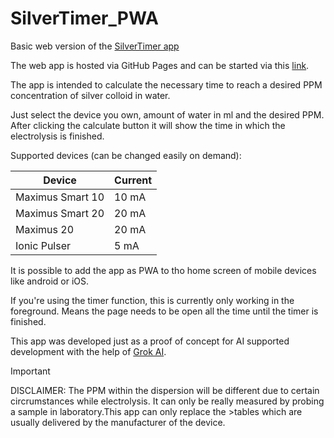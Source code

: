 # SilverTimer_PWA

Basic web version of the [SilverTimer app](https://www.holzapfel-online.de/silvertimer/)

The web app is hosted via GitHub Pages and can be started via this [link](https://ceotjoe.github.io/SilverTimer_PWA/).

The app is intended to calculate the necessary time to reach a desired PPM concentration of silver colloid in water.

Just select the device you own, amount of water in ml and the desired PPM. After clicking the calculate button it will show the time in which the electrolysis is finished.

Supported devices (can be changed easily on demand):

|Device|Current|
|---|---|
|Maximus Smart 10|10 mA|
|Maximus Smart 20|20 mA|
|Maximus 20|20 mA|
|Ionic Pulser|5 mA|

It is possible to add the app as PWA to tho home screen of mobile devices like android or iOS.

If you're using the timer function, this is currently only working in the foreground. Means the page needs to be open all the time until the timer is finished.

This app was developed just as a proof of concept for AI supported development with the help of [Grok AI](https://grok.com). 

>[!IMPORTANT]
>DISCLAIMER: The PPM within the dispersion will be different due to certain circrumstances while electrolysis. It can only be really measured by probing a sample in laboratory.This app can only replace the >tables which are usually delivered by the manufacturer of the device.
